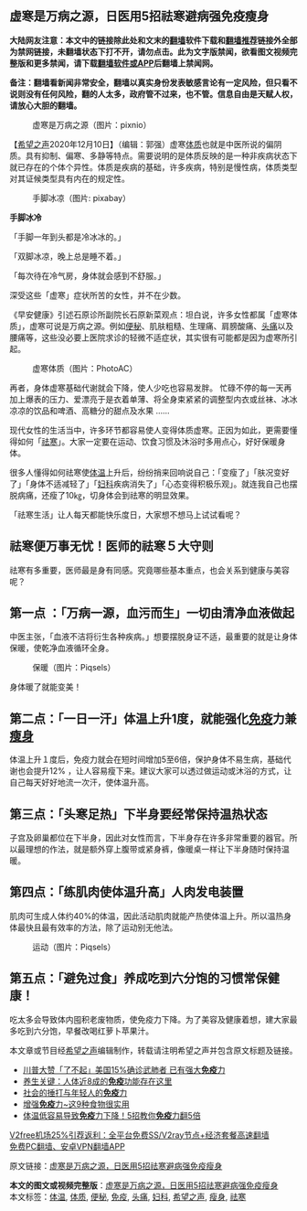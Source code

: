  <h2>虚寒是万病之源，日医用5招祛寒避病强免疫瘦身</h2> <p class="notice"><b>大陆网友注意：本文中的链接除此处和文末的<a href="https://github.com/bannedbook/fanqiang" >翻墙</a>软件下载和<a href="https://github.com/killgcd/justmysocks/blob/master/README.md">翻墙推荐</a>链接外全部为禁网链接，未翻墙状态下打不开，请勿点击。此为文字版禁闻，欲看图文视频完整版和更多禁闻，请下载<a href="https://github.com/bannedbook/fanqiang">翻墙软件或APP</a>后翻墙上禁闻网。</p><p>备注：翻墙看新闻非常安全，翻墙以真实身份发表敏感言论有一定风险，但只看不说则没有任何风险，翻的人太多，政府管不过来，也不管。信息自由是天赋人权，请放心大胆的翻墙。</b></p>  <div class="entry"> <figure><figcaption>虚寒是万病之源（图片：pixnio）</figcaption></figure> <p>【<span class='wp_keywordlink_affiliate'><a href="https://www.soundofhope.org" title="希望之声" target="_blank">希望之声</a></span>2020年12月10日】（编辑：郭强）虚寒<a href="https://www.bannedbook.org/bnews/tag/%E4%BD%93%E8%B4%A8/" class="st_tag internal_tag" rel="tag" title="标签 体质 下的日志">体质</a>也就是中医所说的偏阴质。具有抑制、偏寒、多静等特点。需要说明的是体质反映的是一种非疾病状态下就已存在的个体个异性。体质是疾病的基础，许多疾病，特别是慢性病，体质类型对其证候类型具有内在的规定性。</p> <figure><figcaption>手脚冰凉（图片: pixabay）</figcaption></figure> <p><strong>手脚冰冷</strong></p> <p>「手脚一年到头都是冷冰冰的。」</p> <p>「双脚冰凉，晚上总是睡不着。」</p> <p>「每次待在冷气房，身体就会感到不舒服。」</p>  <p>深受这些「虚寒」症状所苦的女性，并不在少数。</p> <p>《早安健康》引述石原诊所副院长石原新菜观点：坦白说，许多女性都属「虚寒体质」，虚寒可说是万病之源。例如<a href="https://www.bannedbook.org/bnews/tag/%e4%be%bf%e7%a7%98/" class="st_tag internal_tag" rel="tag" title="标签 便秘 下的日志">便秘</a>、肌肤粗糙、生理痛、肩膀酸痛、<a href="https://www.bannedbook.org/bnews/tag/%e5%a4%b4%e7%97%9b/" class="st_tag internal_tag" rel="tag" title="标签 头痛 下的日志">头痛</a>以及腰痛等，这些没必要上医院求诊的轻微不适症状，其实很有可能都是因为虚寒所引起。</p> <figure><figcaption>虚寒体质（图片：PhotoAC）</figcaption></figure> <p>再者，身体虚寒基础代谢就会下降，使人少吃也容易发胖。 忙碌不停的每一天再加上爆表的压力、爱漂亮于是衣着单薄、将全身束紧紧的调整型内衣或丝袜、冰冰凉凉的饮品和啤酒、高糖分的甜点及水果 &#8230;&#8230;</p> <p>现代女性的生活当中，许多环节都容易使人变得体质虚寒。正因为如此，更需要懂得如何「<a href="https://www.bannedbook.org/bnews/tag/%E7%A5%9B%E5%AF%92/" class="st_tag internal_tag" rel="tag" title="标签 祛寒 下的日志">祛寒</a>」。大家一定要在运动、饮食习惯及沐浴时多用点心，好好保暖身体。</p> <p>很多人懂得如何祛寒使<a href="https://www.bannedbook.org/bnews/tag/%E4%BD%93%E6%B8%A9/" class="st_tag internal_tag" rel="tag" title="标签 体温 下的日志">体温</a>上升后，纷纷捎来回响说自己：「变瘦了」「肤况变好了」「身体不适减轻了」「<a href="https://www.bannedbook.org/bnews/tag/%E5%A6%87%E7%A7%91/" class="st_tag internal_tag" rel="tag" title="标签 妇科 下的日志">妇科</a>疾病消失了」「心态变得积极乐观」。就连我自己也摆脱病痛，还瘦了10㎏，切身体会到祛寒的明显效果。</p>  <p>「祛寒生活」让人每天都能快乐度日，大家想不想马上试试看呢？</p> <h2>祛寒便万事无忧！医师的祛寒５大守则</h2> <p>祛寒有多重要，医师最是身有同感。究竟哪些基本重点，也会关系到健康与美容呢？</p> <h2>第一点 ：「万病一源，血污而生」一切由清净血液做起</h2> <p>中医主张，「血液不洁将衍生各种疾病。」想要摆脱身证不适，最重要的就是让身体保暖，使乾净血液循环全身。</p> <figure><figcaption>保暖（图片：Piqsels）</figcaption></figure> <p>身体暖了就能变美！</p> <h2>第二点：「一日一汗」体温上升1度，就能强化<a href="https://www.bannedbook.org/bnews/tag/%E5%85%8D%E7%96%AB/" class="st_tag internal_tag" rel="tag" title="标签 免疫 下的日志">免疫</a>力兼<a href="https://www.bannedbook.org/bnews/tag/%E7%98%A6%E8%BA%AB/" class="st_tag internal_tag" rel="tag" title="标签 瘦身 下的日志">瘦身</a></h2> <p>体温上升１度后，免疫力就会在短时间增加5至6倍，保护身体不易生病，基础代谢也会提升12% ，让人容易瘦下来。建议大家可以透过做运动或沐浴的方式，让自己每天好好地流一次汗，使体温升高。</p>  <h2>第三点：「头寒足热」下半身要经常保持温热状态</h2> <p>子宫及卵巢都位在下半身，因此对女性而言，下半身存在许多非常重要的器官。所以最理想的作法，就是额外穿上腹带或紧身裤，像暖桌一样让下半身随时保持温暖。</p> <h2>第四点：「练肌肉使体温升高」人肉发电装置</h2> <p>肌肉可生成人体约40%的体温，因此活动肌肉就能产热使体温上升。所以温热身体最快且最有效率的方法，除了运动别无他法。</p> <figure><figcaption>运动（图片：Piqsels）</figcaption></figure> <h2>第五点：「避免过食」养成吃到六分饱的习惯常保健康！</h2> <p>吃太多会导致体内囤积老废物质，使免疫力下降。为了美容及健康着想，建大家最多吃到六分饱，早餐改喝红萝卜苹果汁。</p> <p>本文章或节目经<a href="https://www.bannedbook.org/bnews/tag/%e5%b8%8c%e6%9c%9b%e4%b9%8b%e5%a3%b0/" class="st_tag internal_tag" rel="tag" title="标签 希望之声 下的日志">希望之声</a>编辑制作，转载请注明希望之声并包含原文标题及链接。</p> <ul class='op-related-articles' title='相关阅读'> <li><a href='https://www.bannedbook.org/bnews/topimagenews/20201210/1444958.html' target='_blank'>川普大赞「了不起」美国15%确诊武肺者 已有强大<b>免疫</b>力</a></li> <li><a href='https://www.bannedbook.org/bnews/health/20201209/1444783.html' target='_blank'>养生关键：人体近8成的<b>免疫</b>功能存在这里</a></li> <li><a href='https://www.bannedbook.org/bnews/ssgc/20201208/1444280.html' target='_blank'>社会的捶打与年轻人的<b>免疫</b>力</a></li> <li><a href='https://www.bannedbook.org/bnews/comments/20201207/1443346.html' target='_blank'>增强<b>免疫</b>力~这9种食物很实用</a></li> <li><a href='https://www.bannedbook.org/bnews/comments/20201202/1440838.html' target='_blank'>体温低容易导致<b>免疫</b>力下降！5招教你<b>免疫</b>力翻5倍</a></li> </ul> <p class="texttj"> <a href="https://github.com/bannedbook/fanqiang/wiki/V2ray%E6%9C%BA%E5%9C%BA" target="_blank">V2free机场25%引荐返利：全平台免费SS/V2ray节点+经济套餐高速翻墙</a><br/> <a href="https://github.com/bannedbook/fanqiang/wiki/%E7%A6%81%E9%97%BB%E7%BD%91%E5%AE%89%E5%8D%93%E7%BF%BB%E5%A2%99%E6%96%B0%E9%97%BBAPP" target="_blank">免费PC翻墙、安卓VPN翻墙APP</a></p><p>原文链接：<a class="src_link"  href="https://www.soundofhope.org/post/452269" target="_blank">虚寒是万病之源，日医用5招祛寒避病强免疫瘦身</a></p> <a name='sharetosocial'></a>       <div><b>本文的图文或视频完整版</b>：<a href='https://www.bannedbook.org/bnews/comments/20201211/1445578.html'>虚寒是万病之源，日医用5招祛寒避病强免疫瘦身</a></div>  </div><!--END ENTRY--> <div class="postfooter"> <div>本文标签：<a href="https://www.bannedbook.org/bnews/tag/%E4%BD%93%E6%B8%A9/" rel="tag">体温</a>, <a href="https://www.bannedbook.org/bnews/tag/%E4%BD%93%E8%B4%A8/" rel="tag">体质</a>, <a href="https://www.bannedbook.org/bnews/tag/%e4%be%bf%e7%a7%98/" rel="tag">便秘</a>, <a href="https://www.bannedbook.org/bnews/tag/%E5%85%8D%E7%96%AB/" rel="tag">免疫</a>, <a href="https://www.bannedbook.org/bnews/tag/%e5%a4%b4%e7%97%9b/" rel="tag">头痛</a>, <a href="https://www.bannedbook.org/bnews/tag/%E5%A6%87%E7%A7%91/" rel="tag">妇科</a>, <a href="https://www.bannedbook.org/bnews/tag/%e5%b8%8c%e6%9c%9b%e4%b9%8b%e5%a3%b0/" rel="tag">希望之声</a>, <a href="https://www.bannedbook.org/bnews/tag/%E7%98%A6%E8%BA%AB/" rel="tag">瘦身</a>, <a href="https://www.bannedbook.org/bnews/tag/%E7%A5%9B%E5%AF%92/" rel="tag">祛寒</a></div>  </div><!--END POSTFOOTER--> 